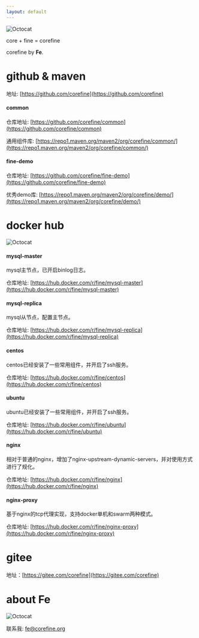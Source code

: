 ```yaml
---
layout: default
---
```


![Octocat](/images/fine.png)

core + fine = corefine

corefine by **Fe**.

# github & maven

地址: [https://github.com/corefine](https://github.com/corefine)

#### common

仓库地址: [https://github.com/corefine/common](https://github.com/corefine/common)

通用组件库: [https://repo1.maven.org/maven2/org/corefine/common/](https://repo1.maven.org/maven2/org/corefine/common/)

#### fine-demo

仓库地址: [https://github.com/corefine/fine-demo](https://github.com/corefine/fine-demo)

优秀demo库: [https://repo1.maven.org/maven2/org/corefine/demo/](https://repo1.maven.org/maven2/org/corefine/demo/)

# docker hub

![Octocat](/images/docker.png)

#### mysql-master

mysql主节点，已开启binlog日志。

仓库地址: [https://hub.docker.com/r/fine/mysql-master](https://hub.docker.com/r/fine/mysql-master)

#### mysql-replica

mysql从节点，配置主节点。

仓库地址: [https://hub.docker.com/r/fine/mysql-replica](https://hub.docker.com/r/fine/mysql-replica)

#### centos

centos已经安装了一些常用组件，并开启了ssh服务。

仓库地址: [https://hub.docker.com/r/fine/centos](https://hub.docker.com/r/fine/centos)

#### ubuntu

ubuntu已经安装了一些常用组件，并开启了ssh服务。

仓库地址: [https://hub.docker.com/r/fine/ubuntu](https://hub.docker.com/r/fine/ubuntu)

#### nginx

相对于普通的nginx，增加了nginx-upstream-dynamic-servers，并对使用方式进行了规化。

仓库地址: [https://hub.docker.com/r/fine/nginx](https://hub.docker.com/r/fine/nginx)

#### nginx-proxy

基于nginx的tcp代理实现，支持docker单机和swarm两种模式。

仓库地址: [https://hub.docker.com/r/fine/nginx-proxy](https://hub.docker.com/r/fine/nginx-proxy)

# gitee
地址：[https://gitee.com/corefine](https://gitee.com/corefine)

# about Fe

![Octocat](/images/fe.png)

联系我: [fe@corefine.org](mailto:fe@corefine.org)

